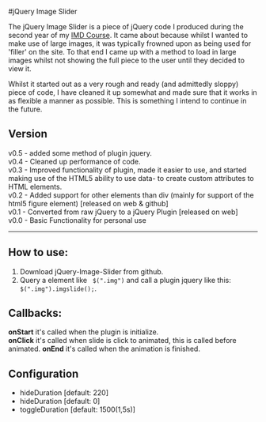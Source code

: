 #jQuery Image Slider

The jQuery Image Slider is a piece of jQuery code I produced during the second year of my [IMD Course](http://imdweb.infj.ulst.ac.uk/). It came about because whilst I wanted to make use of large images, it was typically frowned upon as being used for 'filler' on the site. To that end I came up with a method to load in large images whilst not showing the full piece to the user until they decided to view it.

Whilst it started out as a very rough and ready (and admittedly sloppy) piece of code, I have cleaned it up somewhat and made sure that it works in as flexible a manner as possible. This is something I intend to continue in the future.

## Version

v0.5 - added some method of plugin jquery.  
v0.4 - Cleaned up performance of code.   
v0.3 - Improved functionality of plugin, made it easier to use, and started making use of the HTML5 ability to use data- to create custom attributes to HTML elements.  
v0.2 - Added support for other elements than div (mainly for support of the html5 figure element) [released on web & github]  
v0.1 - Converted from raw jQuery to a jQuery Plugin [released on web]  
v0.0 - Basic Functionality for personal use  

 * * * 
 
## How to use:
 
1. Download jQuery-Image-Slider from github.
2. Query a element like ` $(".img")` and call a plugin jquery like this: `$(".img").imgslide();`.

## Callbacks:
 
**onStart** it's called when the plugin is initialize.  
**onClick** it's called when slide is click to animated, this is called before animated.
**onEnd** it's called when the animation is finished.

## Configuration

* hideDuration [default: 220]  
* hideDuration [default: 0]
* toggleDuration [default: 1500(1,5s)]

 